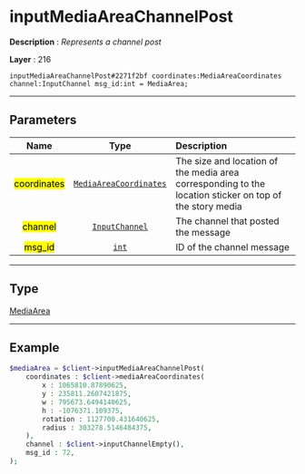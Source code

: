 # inputMediaAreaChannelPost

**Description** : *Represents a channel post*

**Layer** : 216

```tl
inputMediaAreaChannelPost#2271f2bf coordinates:MediaAreaCoordinates channel:InputChannel msg_id:int = MediaArea;
```

---

## Parameters

| Name | Type | Description |
| :---: | :---: | :--- |
| <mark>coordinates</mark> | [`MediaAreaCoordinates`](type/MediaAreaCoordinates) | The size and location of the media area corresponding to the location sticker on top of the story media |
| <mark>channel</mark> | [`InputChannel`](type/InputChannel) | The channel that posted the message |
| <mark>msg_id</mark> | [`int`](type/int) | ID of the channel message |

---

## Type

[MediaArea](type/MediaArea)

---

## Example

```php
$mediaArea = $client->inputMediaAreaChannelPost(
	coordinates : $client->mediaAreaCoordinates(
		x : 1065810.87890625,
		y : 235811.2607421875,
		w : 795673.6494140625,
		h : -1076371.109375,
		rotation : 1127700.431640625,
		radius : 303278.5146484375,
	),
	channel : $client->inputChannelEmpty(),
	msg_id : 72,
);
```
